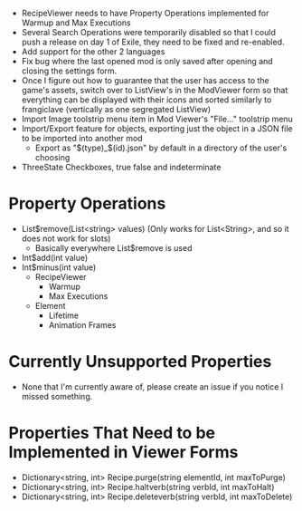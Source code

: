  - RecipeViewer needs to have Property Operations implemented for Warmup and Max Executions
 - Several Search Operations were temporarily disabled so that I could push a release on day 1 of Exile, they need to be fixed and re-enabled.
 - Add support for the other 2 languages
 - Fix bug where the last opened mod is only saved after opening and closing the settings form.
 - Once I figure out how to guarantee that the user has access to the game's assets, switch over to ListView's in the ModViewer form so that everything can be displayed with their icons and sorted similarly to frangiclave (vertically as one segregated ListView)
 - Import Image toolstrip menu item in Mod Viewer's "File..." toolstrip menu
 - Import/Export feature for objects, exporting just the object in a JSON file to be imported into another mod
   - Export as "$(type)_$(id).json" by default in a directory of the user's choosing
 - ThreeState Checkboxes, true false and indeterminate

 # Property Operations
 - List$remove(List\<string\> values) (Only works for List\<String\>, and so it does not work for slots)
   - Basically everywhere List$remove is used
 - Int$add(int value)
 - Int$minus(int value)
   - RecipeViewer
     - Warmup
     - Max Executions
   - Element
     - Lifetime
     - Animation Frames


# Currently Unsupported Properties
 - None that I'm currently aware of, please create an issue if you notice I missed something.

# Properties That Need to be Implemented in Viewer Forms
 - Dictionary<string, int> Recipe.purge(string elementId, int maxToPurge)
 - Dictionary<string, int> Recipe.haltverb(string verbId, int maxToHalt)
 - Dictionary<string, int> Recipe.deleteverb(string verbId, int maxToDelete)
